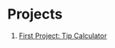 # Projects 	

1. [First Project: Tip Calculator](https://github.com/nestorivanmo/100days-SwiftUI/tree/master/projects/1)

   